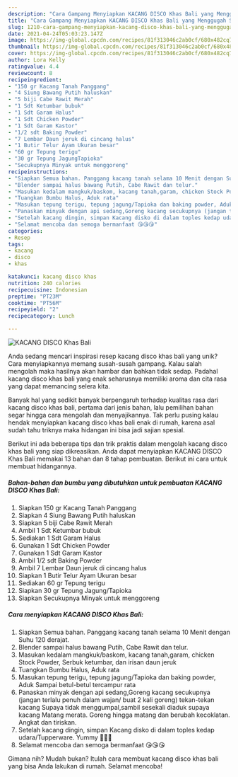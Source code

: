```yaml
---
description: "Cara Gampang Menyiapkan KACANG DISCO Khas Bali yang Menggugah Selera"
title: "Cara Gampang Menyiapkan KACANG DISCO Khas Bali yang Menggugah Selera"
slug: 1210-cara-gampang-menyiapkan-kacang-disco-khas-bali-yang-menggugah-selera
date: 2021-04-24T05:03:23.147Z
image: https://img-global.cpcdn.com/recipes/81f313046c2ab0cf/680x482cq70/kacang-disco-khas-bali-foto-resep-utama.jpg
thumbnail: https://img-global.cpcdn.com/recipes/81f313046c2ab0cf/680x482cq70/kacang-disco-khas-bali-foto-resep-utama.jpg
cover: https://img-global.cpcdn.com/recipes/81f313046c2ab0cf/680x482cq70/kacang-disco-khas-bali-foto-resep-utama.jpg
author: Lora Kelly
ratingvalue: 4.4
reviewcount: 8
recipeingredient:
- "150 gr Kacang Tanah Panggang"
- "4 Siung Bawang Putih haluskan"
- "5 biji Cabe Rawit Merah"
- "1 Sdt Ketumbar bubuk"
- "1 Sdt Garam Halus"
- "1 Sdt Chicken Powder"
- "1 Sdt Garam Kastor"
- "1/2 sdt Baking Powder"
- "7 Lembar Daun jeruk di cincang halus"
- "1 Butir Telur Ayam Ukuran besar"
- "60 gr Tepung terigu"
- "30 gr Tepung JagungTapioka"
- "Secukupnya Minyak untuk menggoreng"
recipeinstructions:
- "Siapkan Semua bahan. Panggang kacang tanah selama 10 Menit dengan Suhu 120 derajat."
- "Blender sampai halus bawang Putih, Cabe Rawit dan telur."
- "Masukan kedalam mangkuk/baskom, kacang tanah,garam, chicken Stock Powder, Serbuk ketumbar, dan irisan daun jeruk"
- "Tuangkan Bumbu Halus, Aduk rata"
- "Masukan tepung terigu, tepung jagung/Tapioka dan baking powder, Aduk Sampai betul-betul tercampur rata"
- "Panaskan minyak dengan api sedang,Goreng kacang secukupnya (jangan terlalu penuh dalam wajan/ buat 2 kali goreng) tekan-tekan kacang Supaya tidak menggumpal,sambil sesekali diaduk supaya kacang Matang merata. Goreng hingga matang dan berubah kecoklatan. Angkat dan tiriskan."
- "Setelah kacang dingin, simpan Kacang disko di dalam toples kedap udara/Tupperware. Yummy 🤤🤤🤤"
- "Selamat mencoba dan semoga bermanfaat 😘😘😘"
categories:
- Resep
tags:
- kacang
- disco
- khas

katakunci: kacang disco khas 
nutrition: 240 calories
recipecuisine: Indonesian
preptime: "PT23M"
cooktime: "PT56M"
recipeyield: "2"
recipecategory: Lunch

---
```



![KACANG DISCO Khas Bali](https://img-global.cpcdn.com/recipes/81f313046c2ab0cf/680x482cq70/kacang-disco-khas-bali-foto-resep-utama.jpg)

Anda sedang mencari inspirasi resep kacang disco khas bali yang unik? Cara menyiapkannya memang susah-susah gampang. Kalau salah mengolah maka hasilnya akan hambar dan bahkan tidak sedap. Padahal kacang disco khas bali yang enak seharusnya memiliki aroma dan cita rasa yang dapat memancing selera kita.



Banyak hal yang sedikit banyak berpengaruh terhadap kualitas rasa dari kacang disco khas bali, pertama dari jenis bahan, lalu pemilihan bahan segar hingga cara mengolah dan menyajikannya. Tak perlu pusing kalau hendak menyiapkan kacang disco khas bali enak di rumah, karena asal sudah tahu triknya maka hidangan ini bisa jadi sajian spesial.


Berikut ini ada beberapa tips dan trik praktis dalam mengolah kacang disco khas bali yang siap dikreasikan. Anda dapat menyiapkan KACANG DISCO Khas Bali memakai 13 bahan dan 8 tahap pembuatan. Berikut ini cara untuk membuat hidangannya.

<!--inarticleads1-->

##### Bahan-bahan dan bumbu yang dibutuhkan untuk pembuatan KACANG DISCO Khas Bali:

1. Siapkan 150 gr Kacang Tanah Panggang
1. Siapkan 4 Siung Bawang Putih haluskan
1. Siapkan 5 biji Cabe Rawit Merah
1. Ambil 1 Sdt Ketumbar bubuk
1. Sediakan 1 Sdt Garam Halus
1. Gunakan 1 Sdt Chicken Powder
1. Gunakan 1 Sdt Garam Kastor
1. Ambil 1/2 sdt Baking Powder
1. Ambil 7 Lembar Daun jeruk di cincang halus
1. Siapkan 1 Butir Telur Ayam Ukuran besar
1. Sediakan 60 gr Tepung terigu
1. Siapkan 30 gr Tepung Jagung/Tapioka
1. Siapkan Secukupnya Minyak untuk menggoreng




<!--inarticleads2-->

##### Cara menyiapkan KACANG DISCO Khas Bali:

1. Siapkan Semua bahan. Panggang kacang tanah selama 10 Menit dengan Suhu 120 derajat.
1. Blender sampai halus bawang Putih, Cabe Rawit dan telur.
1. Masukan kedalam mangkuk/baskom, kacang tanah,garam, chicken Stock Powder, Serbuk ketumbar, dan irisan daun jeruk
1. Tuangkan Bumbu Halus, Aduk rata
1. Masukan tepung terigu, tepung jagung/Tapioka dan baking powder, Aduk Sampai betul-betul tercampur rata
1. Panaskan minyak dengan api sedang,Goreng kacang secukupnya (jangan terlalu penuh dalam wajan/ buat 2 kali goreng) tekan-tekan kacang Supaya tidak menggumpal,sambil sesekali diaduk supaya kacang Matang merata. Goreng hingga matang dan berubah kecoklatan. Angkat dan tiriskan.
1. Setelah kacang dingin, simpan Kacang disko di dalam toples kedap udara/Tupperware. Yummy 🤤🤤🤤
1. Selamat mencoba dan semoga bermanfaat 😘😘😘




Gimana nih? Mudah bukan? Itulah cara membuat kacang disco khas bali yang bisa Anda lakukan di rumah. Selamat mencoba!
